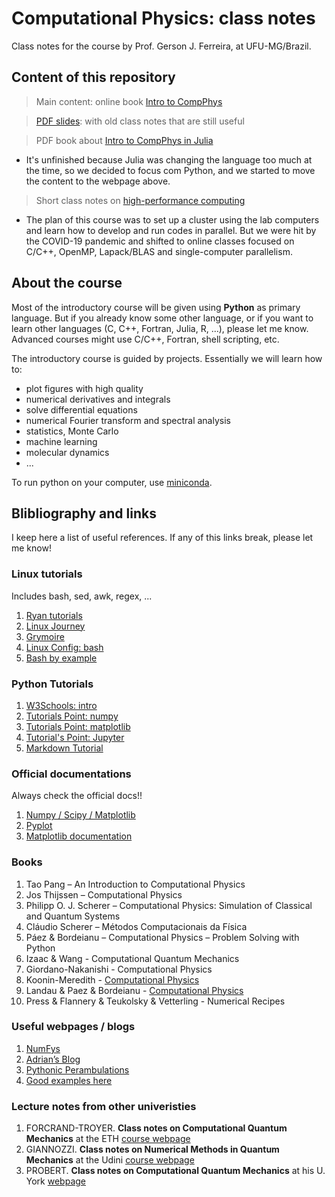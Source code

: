 # Computational Physics: class notes

Class notes for the course by Prof. Gerson J. Ferreira, at UFU-MG/Brazil.

## Content of this repository

> Main content: online book [Intro to CompPhys](https://compphysics.readthedocs.io/)

> [PDF slides](PDF_Slides/): with old class notes that are still useful

> PDF book about [Intro to CompPhys in Julia](JuliaBook/FisComp.pdf)

- It's unfinished because Julia was changing the language too much at the time, so we decided to focus com Python, and we started to move the content to the webpage above.

> Short class notes on [high-performance computing](HPC/)

- The plan of this course was to set up a cluster using the lab computers and learn how to develop and run codes in parallel. But we were hit by the COVID-19 pandemic and shifted to online classes focused on C/C++, OpenMP, Lapack/BLAS and single-computer parallelism.

## About the course

Most of the introductory course will be given using **Python** as primary language. But if you already know some other language, or if you want to learn other languages (C, C++, Fortran, Julia, R, ...), please let me know. Advanced courses might use C/C++, Fortran, shell scripting, etc.

The introductory course is guided by projects. Essentially we will learn how to:

- plot figures with high quality
- numerical derivatives and integrals
- solve differential equations
- numerical Fourier transform and spectral analysis
- statistics, Monte Carlo
- machine learning
- molecular dynamics
- ...

To run python on your computer, use [miniconda](https://docs.anaconda.com/miniconda/).

## Blibliography and links

I keep here a list of useful references. If any of this links break, please let me know!

### Linux tutorials

Includes bash, sed, awk, regex, ...

1. [Ryan tutorials](http://ryanstutorials.net/)
1. [Linux Journey](https://linuxjourney.com/)
1. [Grymoire](http://www.grymoire.com/Unix)
1. [Linux Config: bash](https://linuxconfig.org/bash-scripting-tutorial)
1. [Bash by example](http://matt.might.net/articles/bash-by-example/)

### Python Tutorials

1. [W3Schools: intro](https://www.w3schools.com/python/python_intro.asp)
1. [Tutorials Point: numpy](https://www.tutorialspoint.com/numpy/index.htm)
1. [Tutorials Point: matplotlib](https://www.tutorialspoint.com/python/python_matplotlib.htm)
1. [Tutorial's Point: Jupyter](https://www.tutorialspoint.com/jupyter/index.htm)
1. [Markdown Tutorial](https://www.markdowntutorial.com/)

### Official documentations

Always check the official docs!!

1. [Numpy / Scipy / Matplotlib](https://www.scipy.org/docs.html)
1. [Pyplot](https://matplotlib.org/api/_as_gen/matplotlib.pyplot.html?highlight=plot#module-matplotlib.pyplot)
1. [Matplotlib documentation](https://matplotlib.org/3.1.1/api/animation_api.html)

### Books

1. Tao Pang – An Introduction to Computational Physics
1. Jos Thijssen – Computational Physics
1. Philipp O. J. Scherer – Computational Physics: Simulation of Classical and Quantum Systems
1. Cláudio Scherer – Métodos Computacionais da Física
1. Páez & Bordeianu – Computational Physics – Problem Solving with Python
1. Izaac & Wang - Computational Quantum Mechanics
1. Giordano-Nakanishi - Computational Physics
1. Koonin-Meredith - [Computational Physics](https://archive.org/details/computationalphy0000koon/mode/2up)
1. Landau & Paez & Bordeianu - [Computational Physics](https://archive.org/details/ComputationalPhysicsWithFortran90/Computational%20Physics%20LPB%20Wiley%20e2/mode/2up)
1. Press & Flannery & Teukolsky & Vetterling - Numerical Recipes

### Useful webpages / blogs

1. [NumFys](https://www.numfys.net/)
1. [Adrian’s Blog](https://compphys.go.ro/)
1. [Pythonic Perambulations](http://jakevdp.github.io/blog/2012/08/18/matplotlib-animation-tutorial/)
1. [Good examples here](https://towardsdatascience.com/animations-with-matplotlib-d96375c5442c)

### Lecture notes from other univeristies

1. FORCRAND-TROYER. **Class notes on Computational Quantum Mechanics** at the ETH [course webpage](https://edu.itp.phys.ethz.ch/fs12/cqp/)
1. GIANNOZZI. **Class notes on Numerical Methods in Quantum Mechanics** at the Udini [course webpage](http://www.fisica.uniud.it/~giannozz/Corsi/MQ/mq.html)
1. PROBERT. **Class notes on Computational Quantum Mechanics** at his U. York [webpage](https://www-users.york.ac.uk/~mijp1/teaching/3rd_year_CQM/)
